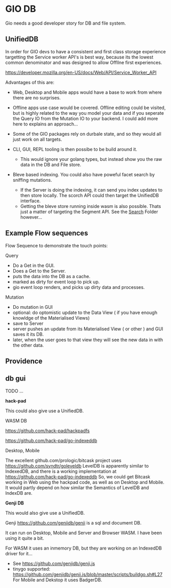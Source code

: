 # GIO DB

Gio needs a good developer story for DB and file system.

## UnifiedDB

In order for GIO devs to have a consistent and first class storage experience targetting the Service worker API's is best way, because its the lowest common denominator and was designed to allow OfflIne first experiences.

https://developer.mozilla.org/en-US/docs/Web/API/Service_Worker_API

Advantages of this are:

- Web, Desktop and Mobile apps would have a base to work from where there are no surprises.

- Offline apps use case would be covered. Offline editing could be visited, but is highly related to the way you model your data and if you seperate the Query IO from the Mutation IO to your backend. I could add more here to explains an approach...

- Some of the GIO packages rely on durbale state, and so they would all just work on all targets.

- CLI, GUI, REPL tooling is then possibe to be build around it. 
  - This would ignore your golang types, but instead show you the raw data in the DB and File store.

- Bleve based indexing. You could also have poweful facet search by sniffing mutations. 
  - If the Server is doing the indexing, it can send you index updates to then store locally. The scorch API could then target the UnifiedDB interface.
  - Getting the bleve store running inside wasm is also possible. Thats just a matter of targeting the Segment API. See the [Search](./..Search) Folder however...


## Example Flow sequences

Flow Sequence to demonstrate the touch points:

Query
- Do a Get in the GUI.
- Does a Get to the Server.
- puts the data into the DB as a cache.
- marked as dirty for event loop to pick up.
- gio event loop renders, and picks up dirty data and processes.

Mutation
- Do mutation in GUI
- optional: do optomistic update to the Data View ( if you have enough knowldge of the Materialised Views)
- save to Server
- server pushes an update from its Materialised View ( or other ) and GUI saves it its DB.
- later, when the user goes to that view they will see the new data in with the other data.



## Providence

## db gui

TODO ...

**hack-pad**

This could also give use a UnifiedDB.

WASM DB

https://github.com/hack-pad/hackpadfs

https://github.com/hack-pad/go-indexeddb

Desktop, Mobile

The excellent github.com/prologic/bitcask project uses https://github.com/syndtr/goleveldb
LevelDB is apparently similar to IndexedDB, and there is a working implementation at https://github.com/hack-pad/go-indexeddb
So, we could get Bitcask working in Web using the hackpad code, as well as on Desktop and Mobile. It would partly depend on how similar the Semantics of LevelDB and IndexDB are.

**Genji DB**

This would also give use a UnifiedDB.

Genji https://github.com/genjidb/genji is a sql and document DB. 

It can run on Desktop, Mobile and Server and Browser WASM. I have been using it quite a bit.

For WASM it uses an inmemory DB, but they are working on an IndexedDB driver for it...
- See https://github.com/genjidb/genji.js 
- tinygo supported: https://github.com/genjidb/genji.js/blob/master/scripts/buildgo.sh#L27
For Mobile and Dekstop it uses BadgerDB.